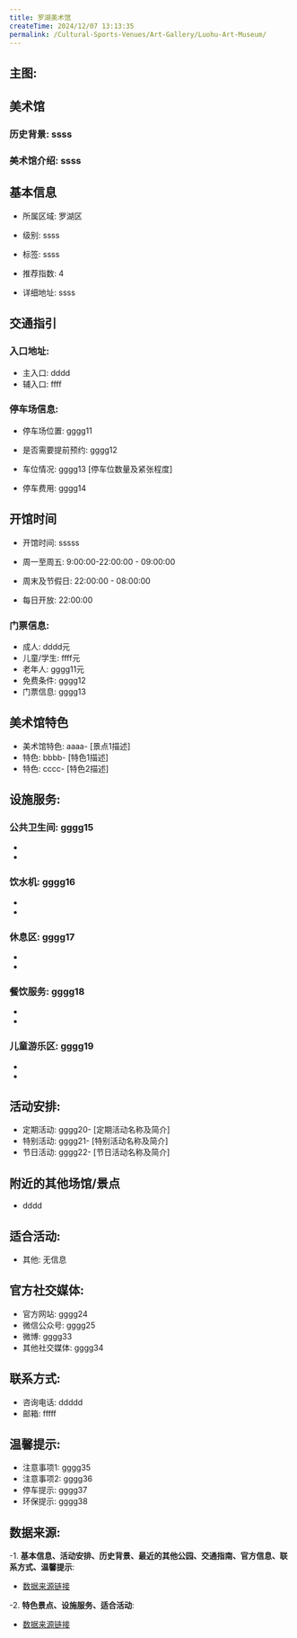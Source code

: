 ```yaml
---
title: 罗湖美术馆
createTime: 2024/12/07 13:13:35
permalink: /Cultural-Sports-Venues/Art-Gallery/Luohu-Art-Museum/
---
```


## 主图:
<ImageCard
image="https://www.szartm.com/open/images/gkbg.png"
title= "罗湖美术馆"
description= "ssss"
date="2024/12/07"
href="/"
author="sunshang-hl"
/>
## 美术馆
### 历史背景: ssss
### 美术馆介绍: ssss
## 基本信息

- 所属区域: 罗湖区

- 级别: ssss

- 标签: ssss

- 推荐指数: 4

- 详细地址: ssss

## 交通指引

### 入口地址:
- 主入口: dddd
- 辅入口: ffff
### 停车场信息:
- 停车场位置: gggg11

- 是否需要提前预约: gggg12

- 车位情况: gggg13 [停车位数量及紧张程度]

- 停车费用: gggg14

## 开馆时间
- 开馆时间: sssss

- 周一至周五: 9:00:00-22:00:00 - 09:00:00
- 周末及节假日: 22:00:00 - 08:00:00
- 每日开放: 22:00:00

### 门票信息:
- 成人: dddd元
- 儿童/学生: ffff元
- 老年人: gggg11元
- 免费条件: gggg12
- 门票信息: gggg13
## 美术馆特色
- 美术馆特色: aaaa- [景点1描述]
- 特色: bbbb- [特色1描述]
- 特色: cccc- [特色2描述]
## 设施服务:
### 公共卫生间: gggg15
- 
- 
### 饮水机: gggg16
- 
- 
### 休息区: gggg17
- 
- 
### 餐饮服务: gggg18
- 
- 
### 儿童游乐区: gggg19
- 
- 
## 活动安排:
- 定期活动: gggg20- [定期活动名称及简介]
- 特别活动: gggg21- [特别活动名称及简介]
- 节日活动: gggg22- [节日活动名称及简介]
## 附近的其他场馆/景点
- dddd

## 适合活动:
- 其他: 无信息

## 官方社交媒体:
- 官方网站: gggg24
- 微信公众号: gggg25
- 微博: gggg33
- 其他社交媒体: gggg34

## 联系方式:
- 咨询电话: ddddd 
- 邮箱: fffff

## 温馨提示:
- 注意事项1: gggg35
- 注意事项2: gggg36
- 停车提示: gggg37
- 环保提示: gggg38

## 数据来源:
-1. **基本信息、活动安排、历史背景、最近的其他公园、交通指南、官方信息、联系方式、温馨提示**:
- [数据来源链接](http://wtl.sz.gov.cn/ggfw/whl/msgylb/index.html)

-2. **特色景点、设施服务、适合活动**:
- [数据来源链接](http://wtl.sz.gov.cn/ggfw/whl/msgylb/index.html)

